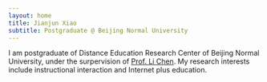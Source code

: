 ```yaml
---
layout: home
title: Jianjun Xiao
subtitle: Postgraduate @ Beijing Normal University
---
```


I am postgraduate of Distance Education Research Center of Beijing Normal University, under the surpervision of [Prof. Li Chen](https://fe.bnu.edu.cn/pc/cms1info/resume/51/94). My research interests include instructional interaction and Internet plus education.


